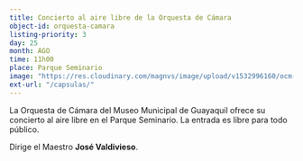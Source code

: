 ```yaml
---
title: Concierto al aire libre de la Orquesta de Cámara
object-id: orquesta-camara
listing-priority: 3
day: 25
month: AGO
time: 11h00
place: Parque Seminario
image: "https://res.cloudinary.com/magnvs/image/upload/v1532996160/ocm-1_beajud_urcxtk.jpg"
ext-url: "/capsulas/"
---
```

La Orquesta de Cámara del Museo Municipal de Guayaquil ofrece su concierto al aire libre en el Parque Seminario. La entrada es libre para todo público.

Dirige el Maestro **José Valdivieso**.
